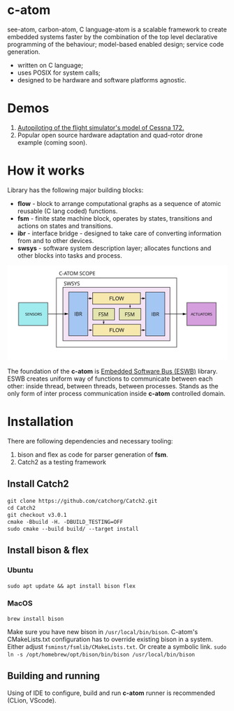 # c-atom
see-atom, carbon-atom, C language-atom is a scalable framework to create embedded 
systems faster by the combination of the top level declarative programming of the behaviour;
model-based enabled design; service code generation.

- written on C language;
- uses POSIX for system calls;
- designed to be hardware and software platforms agnostic.

# Demos

1. [Autopiloting of the flight simulator's model of Cessna 172.](https://github.com/ctlst-tech/c172atom)
2. Popular open source hardware adaptation and quad-rotor drone example (coming soon).

# How it works

Library has the following major building blocks:
- **flow** - block to arrange computational graphs as a sequence of atomic reusable (C lang coded) functions.
- **fsm** - finite state machine block, operates by states, transitions and actions on states and transitions.
- **ibr** - interface bridge - designed to take care of converting information from and to other devices.
- **swsys** - software system description layer; allocates functions and other blocks into tasks and process.

![catom scope](doc/catom_scope.jpg)

The foundation of the **c-atom** is [Embedded Software Bus (ESWB)](https://github.com/ctlst-tech/eswb) library. 
ESWB creates uniform way of functions to communicate between each other: inside thread, between threads, between processes.
Stands as the only form of inter process communication inside **c-atom** controlled domain. 


# Installation

There are following dependencies and necessary tooling:
1. bison and flex as code for parser generation of **fsm**. 
2. Catch2 as a testing framework

## Install Catch2
```shell
git clone https://github.com/catchorg/Catch2.git
cd Catch2
git checkout v3.0.1
cmake -Bbuild -H. -DBUILD_TESTING=OFF
sudo cmake --build build/ --target install
```

## Install bison & flex

### Ubuntu

```sudo apt update && apt install bison flex```

### MacOS

```shell
brew install bison
```

Make sure you have new bison in ```/usr/local/bin/bison```.
C-atom's CMakeLists.txt configuration has to override existing bison in a system.
Either adjust ```fsminst/fsmlib/CMakeLists.txt```.
Or create a symbolic link.
```sudo ln -s /opt/homebrew/opt/bison/bin/bison /usr/local/bin/bison```

## Building and running

Using of IDE to configure, build and run **c-atom** runner is recommended (CLion, VScode).



